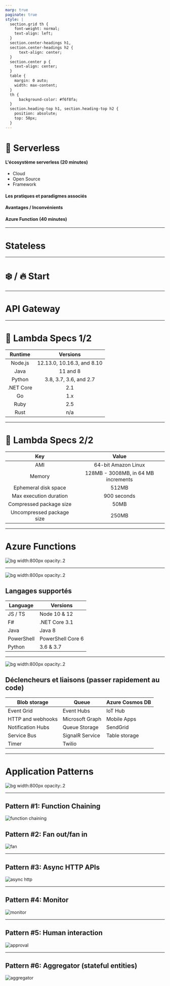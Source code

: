 ```yaml
---
marp: true
paginate: true
style: |
  section.grid th {
    font-weight: normal;
    text-align: left;
  }
  section.center-headings h1,
  section.center-headings h2 {
      text-align: center;
  }
  section.center p {
    text-align: center;
  }
  table {
    margin: 0 auto;
    width: max-content;
  }
  th {
      background-color: #f6f8fa;
  }
  section.heading-top h1, section.heading-top h2 {
    position: absolute;
    top: 50px;
  }
---
```


# :gem: Serverless

#### L'écosystème serverless (20 minutes)
- Cloud
- Open Source
- Framework
#### Les pratiques et paradigmes associés
#### Avantages / Inconvénients
#### Azure Function (40 minutes)

---
<!-- _class: center-headings -->
# Stateless
---
<!-- _class: center-headings -->
# :snowflake: / :fire: Start
---
<!-- _class: center-headings -->
# API Gateway
---

# :tomato: Lambda Specs​ 1/2

|Runtime|Versions|
|:---:|:---:|
| Node.js | 12.13.0, 10.16.3, and 8.10|
|Java     |11 and 8|
|Python|3.8, 3.7, 3.6, and 2.7|
|.NET Core| 2.1|
|Go| 1.x|
|Ruby| 2.5|
|Rust| n/a |

---

# :tomato: Lambda Specs​ 2/2

|Key|Value|
|:---:|:---:|
|AMI| 64-bit Amazon Linux|
|Memory| 128MB - 3008MB, in 64 MB increments​|
|Ephemeral disk space| 512MB​|
|Max execution duration| 900 seconds​|
|Compressed package size| 50MB​|
|Uncompressed package size| 250MB|​

---

<!-- _class: center-headings center -->
# Azure Functions
![bg width:800px opacity:.2](./images/azure-function.png)

---
<!-- _class: center-headings -->
![bg width:800px opacity:.2](./images/azure-function.png)
## Langages supportés

| Language | Versions |
|---|---|
| JS / TS | 	Node 10 & 12|
| F# |	.NET Core 3.1|
| Java |	Java 8|
| PowerShell | 	PowerShell Core 6 |
| Python | 3.6 & 3.7|

---
<!-- _class: grid -->
![bg width:800px opacity:.2](./images/azure-function.png)
## Déclencheurs et liaisons (passer rapidement au code)
| Blob storage | Queue | Azure Cosmos DB |
| --- | --- | --- |
| Event Grid | Event Hubs | IoT Hub |
| HTTP and webhooks | Microsoft Graph | Mobile Apps |
| Notification Hubs | Queue Storage | SendGrid |
| Service Bus | SignalR Service | Table storage |
| Timer | Twilio | |

---
<!-- _class: center-headings -->
# Application Patterns
![bg width:800px opacity:.2](./images/azure-function.png)

---

<!-- _class: center -->

## Pattern #1: Function Chaining

![function chaining](./images/function-chaining.png)

## Pattern #2: Fan out/fan in

![fan](./images/fan-out-fan-in.png)

---
<!-- _class: center -->
## Pattern #3: Async HTTP APIs

![async http](./images/async-http-api.png)

---
<!-- _class: center -->
## Pattern #4: Monitor

![monitor](./images/monitor.png)

---
<!-- _class: center -->
## Pattern #5: Human interaction

![approval](./images/approval.png)

---
<!-- _class: center -->
## Pattern #6: Aggregator (stateful entities)

![aggregator](./images/aggregator.png)
